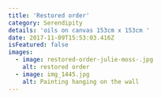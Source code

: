```yaml
---
title: 'Restored order'
category: Serendipity
details: 'oils on canvas 153cm x 153cm '
date: 2017-11-09T15:53:03.416Z
isFeatured: false
images:
  - image: restored-order-julie-moss-.jpg
    alt: restored order
  - image: img_1445.jpg
    alt: Painting hanging on the wall
---
```

